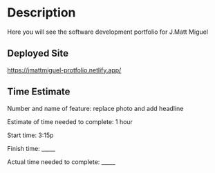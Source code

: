 # Description
Here you will see the software development portfolio for J.Matt Miguel


## Deployed Site
  https://jmattmiguel-protfolio.netlify.app/ 

## Time Estimate

Number and name of feature: replace photo and add headline

Estimate of time needed to complete: 1 hour

Start time: 3:15p

Finish time: _____

Actual time needed to complete: _____


